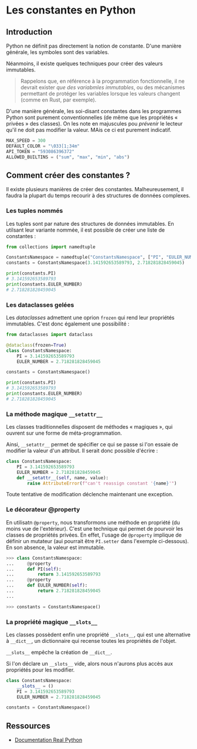 # Les constantes en Python

## Introduction

Python ne définit pas directement la notion de constante. D'une manière générale, les symboles sont des variables.

Néanmoins, il existe quelques techniques pour créer des valeurs immutables.

> Rappelons que, en référence à la programmation fonctionnelle, il ne devrait exister _que des variabmles immutables_, ou des mécanismes permettant de protéger les variables lorsque les valeurs changent (comme en Rust, par exemple).

D'une manière générale, les soi-disant constantes dans les programmes Python sont purement conventionnelles (de même que les propriétés « privées » des classes). On les note en majuscules pou _prévenir_ le lecteur qu'il ne doit pas modifier la valeur. MAis ce ci est purement indicatif.
```python
MAX_SPEED = 300
DEFAULT_COLOR = "\033[1;34m"
API_TOKEN = "593086396372"
ALLOWED_BUILTINS = ("sum", "max", "min", "abs")
```

## Comment créer des constantes ?

Il existe plusieurs manières de créer des constantes. Malheureusement, il faudra la plupart du temps recourir à des structures de données complexes.

### Les tuples nommés

Les tuples sont par nature des structures de données immutables. En utilsant leur variante nommée, il est possible de créer une liste de constantes :
```python
from collections import namedtuple

ConstantsNamespace = namedtuple("ConstantsNamespace", ["PI", "EULER_NUMBER"])
constants = ConstantsNamespace(3.141592653589793, 2.718281828459045)

print(constants.PI)
# 3.141592653589793
print(constants.EULER_NUMBER)
# 2.718281828459045
```

### Les dataclasses gelées

Les _dataclasses_ admettent une oprion `frozen` qui rend leur propriétés immutables. C'est donc également une possibilité :
```python
from dataclasses import dataclass

@dataclass(frozen=True)
class ConstantsNamespace:
    PI = 3.141592653589793
    EULER_NUMBER = 2.718281828459045

constants = ConstantsNamespace()

print(constants.PI)
# 3.141592653589793
print(constants.EULER_NUMBER)
# 2.718281828459045
```

### La méthode magique `__setattr__`

Les classes traditionnelles disposent de méthodes « magiques », qui ouvrent sur une forme de méta-programmation.

Ainsi, `__setattr__` permet de spécifier ce qui se passe si l'on essaie de modifier la valeur d'un attribut. Il serait donc possible d'écrire :
```python
class ConstantsNamespace:
    PI = 3.141592653589793
    EULER_NUMBER = 2.718281828459045
    def __setattr__(self, name, value):
        raise AttributeError(f"can't reassign constant '{name}'")
```
Toute tentative de modification déclenche maintenant une exception.

### Le décorateur @property

En utilisatn `@property`, nous transformons une méthode en propriété (du moins vue de l'extérieur). C'est une technique qui permet de pourvoir les classes de propriétés privées. En effet, l'usage de `@property` implique de définir un mutateur (aui pourrait être `PI.setter` dans l'exemple ci-dessous). En son absence, la valeur est immutable.

```python
>>> class ConstantsNamespace:
...     @property
...     def PI(self):
...         return 3.141592653589793
...     @property
...     def EULER_NUMBER(self):
...         return 2.718281828459045
...

>>> constants = ConstantsNamespace()
```

### La propriété magique `__slots__`

Les classes possèdent enfin une propriété `__slots__`, qui est une alternative à `__dict__`, un dictionnaire qui recense toutes les propriétés de l'objet.

`__slots__` empêche la création de `__dict__`.

Si l'on déclare un `__slots__` vide, alors nous n'aurons plus accès aux propriétés pour les modifier.
```python
class ConstantsNamespace:
    __slots__ = ()
    PI = 3.141592653589793
    EULER_NUMBER = 2.718281828459045

constants = ConstantsNamespace()
```

## Ressources

- [Documentation Real Python](https://realpython.com/python-constants/#defining-strict-constants-in-python)
